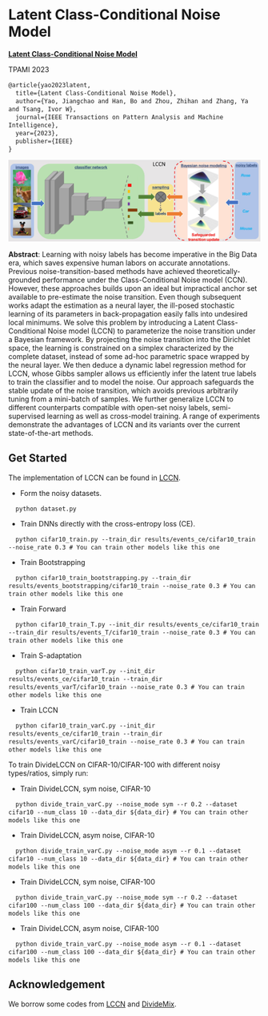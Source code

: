 # Latent Class-Conditional Noise Model



**[Latent Class-Conditional Noise Model](https://arxiv.org/pdf/2302.09595.pdf)**  

TPAMI 2023

```
@article{yao2023latent,
  title={Latent Class-Conditional Noise Model},
  author={Yao, Jiangchao and Han, Bo and Zhou, Zhihan and Zhang, Ya and Tsang, Ivor W},
  journal={IEEE Transactions on Pattern Analysis and Machine Intelligence},
  year={2023},
  publisher={IEEE}
}
```

<div align="left">
  <img src="figures/methods.jpg" width="1000px" />
</div>

**Abstract**: Learning with noisy labels has become imperative in the Big Data era, which saves expensive human labors on accurate annotations. Previous noise-transition-based methods have achieved theoretically-grounded performance under the Class-Conditional Noise model (CCN). However, these approaches builds upon an ideal but impractical anchor set available to pre-estimate the noise transition. Even though subsequent works adapt the estimation as a neural layer, the ill-posed stochastic learning of its parameters in back-propagation easily falls into undesired local minimums. We solve this problem by introducing a Latent Class-Conditional Noise model (LCCN) to
parameterize the noise transition under a Bayesian framework. By projecting the noise transition into the Dirichlet space, the learning is constrained on a simplex characterized by the complete dataset, instead of some ad-hoc parametric space wrapped by the neural layer. We then deduce a dynamic label regression method for LCCN, whose Gibbs sampler allows us efficiently infer the latent true labels to train the classifier and to model the noise. Our approach safeguards the stable update of the noise transition, which avoids previous arbitrarily tuning from a mini-batch of samples. We further generalize LCCN to different counterparts compatible with open-set noisy labels, semi-supervised learning as well as cross-model training. A range of experiments demonstrate the advantages of LCCN and its variants over the current state-of-the-art methods. 

## Get Started

The implementation of LCCN can be found in [LCCN](https://github.com/Sunarker/Safeguarded-Dynamic-Label-Regression-for-Noisy-Supervision).


- Form the noisy datasets.
```Shell
  python dataset.py
  ```

- Train DNNs directly with the cross-entropy loss (CE).
```Shell
  python cifar10_train.py --train_dir results/events_ce/cifar10_train --noise_rate 0.3 # You can train other models like this one
  ```

- Train Bootstrapping
```Shell
  python cifar10_train_bootstrapping.py --train_dir results/events_bootstrapping/cifar10_train --noise_rate 0.3 # You can train other models like this one
  ```

- Train Forward 
```Shell
  python cifar10_train_T.py --init_dir results/events_ce/cifar10_train --train_dir results/events_T/cifar10_train --noise_rate 0.3 # You can train other models like this one
  ```
  
- Train S-adaptation
```Shell
  python cifar10_train_varT.py --init_dir results/events_ce/cifar10_train --train_dir results/events_varT/cifar10_train --noise_rate 0.3 # You can train other models like this one
  ```
  
- Train LCCN
```Shell
  python cifar10_train_varC.py --init_dir results/events_ce/cifar10_train --train_dir results/events_varC/cifar10_train --noise_rate 0.3 # You can train other models like this one
```



To train DivideLCCN on CIFAR-10/CIFAR-100 with different noisy types/ratios, simply run:

- Train DivideLCCN, sym noise, CIFAR-10
```Shell
  python divide_train_varC.py --noise_mode sym --r 0.2 --dataset cifar10 --num_class 10 --data_dir ${data_dir} # You can train other models like this one
```

- Train DivideLCCN, asym noise, CIFAR-10
```Shell
  python divide_train_varC.py --noise_mode asym --r 0.1 --dataset cifar10 --num_class 10 --data_dir ${data_dir} # You can train other models like this one
```

- Train DivideLCCN, sym noise, CIFAR-100
```Shell
  python divide_train_varC.py --noise_mode sym --r 0.2 --dataset cifar100 --num_class 100 --data_dir ${data_dir} # You can train other models like this one
```

- Train DivideLCCN, asym noise, CIFAR-100
```Shell
  python divide_train_varC.py --noise_mode asym --r 0.1 --dataset cifar100 --num_class 100 --data_dir ${data_dir} # You can train other models like this one
```



## Acknowledgement

We borrow some codes from [LCCN](https://github.com/Sunarker/Safeguarded-Dynamic-Label-Regression-for-Noisy-Supervision) and [DivideMix](https://github.com/LiJunnan1992/DivideMix).




